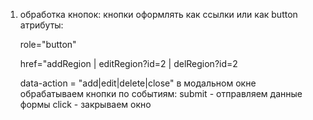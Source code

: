 1) обработка кнопок:
    кнопки оформлять как ссылки или как button
    атрибуты:
    
    role="button"
    
    href="addRegion | editRegion?id=2 | delRegion?id=2
    
    data-action = "add|edit|delete|close"
    в модальном окне обрабатываем кнопки по событиям:
    submit - отправляем данные формы 
    click - закрываем окно
    
    
    